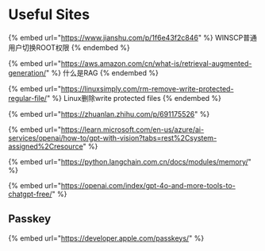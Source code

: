 # Useful Sites

{% embed url="https://www.jianshu.com/p/1f6e43f2c846" %}
WINSCP普通用户切换ROOT权限
{% endembed %}

{% embed url="https://aws.amazon.com/cn/what-is/retrieval-augmented-generation/" %}
什么是RAG
{% endembed %}

{% embed url="https://linuxsimply.com/rm-remove-write-protected-regular-file/" %}
Linux删除write protected files
{% endembed %}

{% embed url="https://zhuanlan.zhihu.com/p/691175526" %}

{% embed url="https://learn.microsoft.com/en-us/azure/ai-services/openai/how-to/gpt-with-vision?tabs=rest%2Csystem-assigned%2Cresource" %}

{% embed url="https://python.langchain.com.cn/docs/modules/memory/" %}

{% embed url="https://openai.com/index/gpt-4o-and-more-tools-to-chatgpt-free/" %}

## Passkey

{% embed url="https://developer.apple.com/passkeys/" %}
